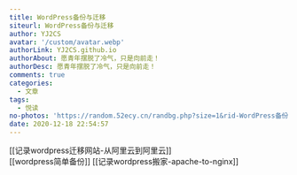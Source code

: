 ```yaml
---
title: WordPress备份与迁移
siteurl: WordPress备份与迁移
author: YJ2CS
avatar: '/custom/avatar.webp'
authorLink: YJ2CS.github.io
authorAbout: 愿青年摆脱了冷气，只是向前走！
authorDesc: 愿青年摆脱了冷气，只是向前走！
comments: true
categories:
  - 文章
tags:
  - 悦读
no-photos: 'https://random.52ecy.cn/randbg.php?size=1&rid-WordPress备份与迁移'
date: 2020-12-18 22:54:57
---
```


[[记录wordpress迁移网站-从阿里云到阿里云]]  
[[wordpress简单备份]]
[[记录wordpress搬家-apache-to-nginx]]